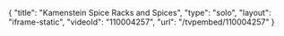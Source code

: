 {
    "title": "Kamenstein Spice Racks and Spices",
    "type": "solo",
    "layout": "iframe-static",
    "videoId": "110004257",
    "url": "\/tvpembed\/110004257"
}
